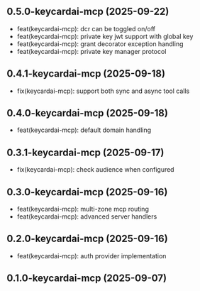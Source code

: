 ## 0.5.0-keycardai-mcp (2025-09-22)


- feat(keycardai-mcp): dcr can be toggled on/off
- feat(keycardai-mcp): private key jwt support with global key
- feat(keycardai-mcp): grant decorator exception handling
- feat(keycardai-mcp): private key manager protocol

## 0.4.1-keycardai-mcp (2025-09-18)


- fix(keycardai-mcp): support both sync and async tool calls

## 0.4.0-keycardai-mcp (2025-09-18)


- feat(keycardai-mcp): default domain handling

## 0.3.1-keycardai-mcp (2025-09-17)


- fix(keycardai-mcp): check audience when configured

## 0.3.0-keycardai-mcp (2025-09-16)


- feat(keycardai-mcp): multi-zone mcp routing
- feat(keycardai-mcp): advanced server handlers

## 0.2.0-keycardai-mcp (2025-09-16)


- feat(keycardai-mcp): auth provider implementation

## 0.1.0-keycardai-mcp (2025-09-07)
